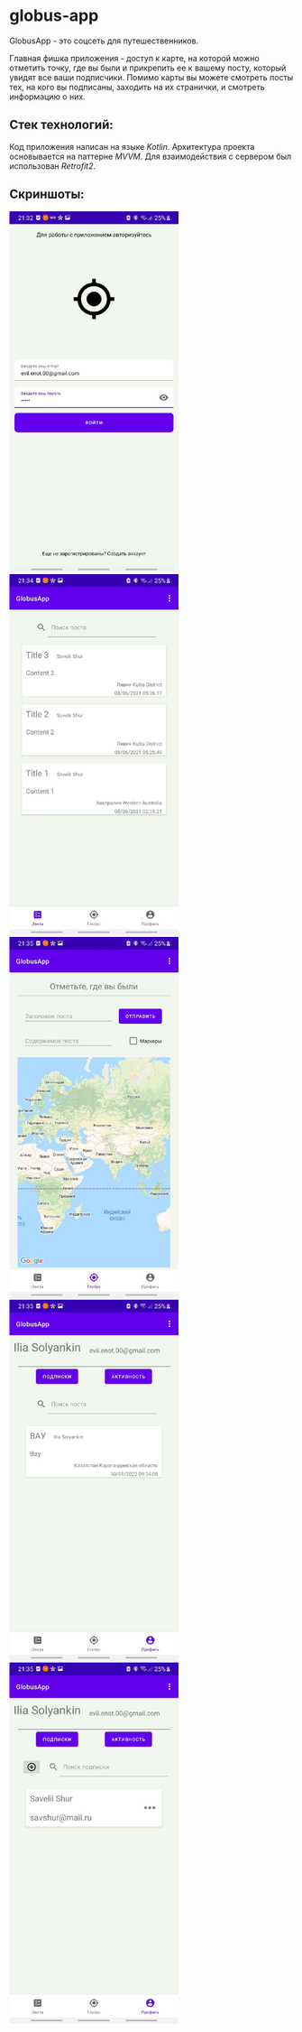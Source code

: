 # globus-app

GlobusApp - это соцсеть для путешественников.

Главная фишка приложения - доступ к карте, на которой можно отметить точку, где вы были и прикрепить
ее к вашему посту, который увидят все ваши подписчики. Помимо карты вы можете смотреть посты тех, на
кого вы подписаны, заходить на их странички, и смотреть информацию о них.

## Стек технологий:

Код приложения написан на языке *Kotlin*. Архитектура проекта основывается на паттерне *MVVM*. Для
взаимодействия с сервером был использован *Retrofit2*.

## Скриншоты:

<img src="/images/auth.jpg" width="300" height="640"><img src="/images/feed.jpg" width="300" height="640"><img src="/images/map.jpg" width="300" height="640"><img src="/images/profile.jpg" width="300" height="640"><img src="/images/profileSubs.jpg" width="300" height="640"> 
